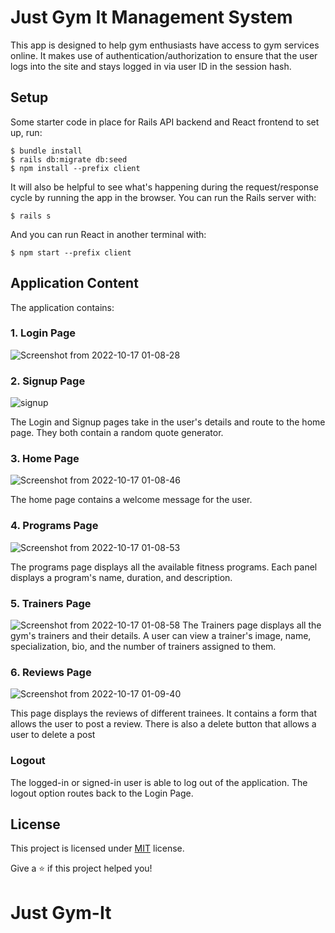 # Just Gym It Management System
This app is designed to help gym enthusiasts have access to gym services online. It makes use of authentication/authorization to ensure that the user logs into the site and stays logged in via user ID in the session hash.

## Setup

Some starter code in place for Rails API backend and React frontend to set up, run:

```Terminal
$ bundle install
$ rails db:migrate db:seed
$ npm install --prefix client
```
It will also be helpful to see what's happening during the request/response cycle by running the
app in the browser. You can run the Rails server with:
```Terminal
$ rails s
```
And you can run React in another terminal with:
```Terminal
$ npm start --prefix client
```

## Application Content
The application contains:

### 1. Login Page

![Screenshot from 2022-10-17 01-08-28](https://user-images.githubusercontent.com/73560150/196060758-2b367c51-4a5d-4c81-b613-22cda83e641b.png)

### 2. Signup Page

![signup](https://user-images.githubusercontent.com/86743519/195870068-8fa56079-248f-4b32-a26e-f2323242983c.png)

The Login and Signup pages take in the user's details and route to the home page.
They both contain a random quote generator.

### 3. Home Page
![Screenshot from 2022-10-17 01-08-46](https://user-images.githubusercontent.com/73560150/196060791-f87dda12-de00-46a5-8920-a70e736a82ff.png)

The home page contains a welcome message for the user.

### 4. Programs Page 
![Screenshot from 2022-10-17 01-08-53](https://user-images.githubusercontent.com/73560150/196060827-3ef4c793-45a5-4c95-8306-038e797e4577.png)

The programs page displays all the available fitness programs. Each panel displays a program's name, duration, and description.

### 5. Trainers Page

![Screenshot from 2022-10-17 01-08-58](https://user-images.githubusercontent.com/73560150/196060909-784f2303-e5eb-4ca7-9880-d651ff112d05.png)
The Trainers page displays all the gym's trainers and their details. A user can view a trainer's image, name, specialization, bio, and the number of trainers assigned to them.

### 6. Reviews Page
![Screenshot from 2022-10-17 01-09-40](https://user-images.githubusercontent.com/73560150/196060968-9ed81408-910c-4b6f-b032-073ecfdbe334.png)

This page displays the reviews of different trainees. It contains a form that allows the user to post a review. There is also a delete button that allows a user to delete a post

### Logout
The logged-in or signed-in user is able to log out of the application. The logout option routes back to the Login Page.

## License

This project is licensed under [MIT](https://opensource.org/licenses/MIT) license.

Give a ⭐️ if this project helped you!

# Just Gym-It
